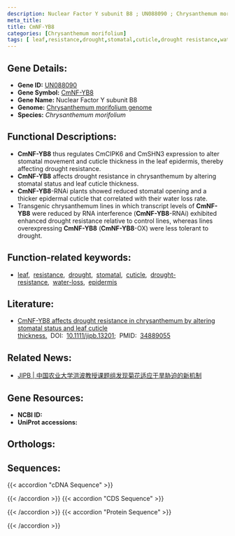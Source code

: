 ```yaml
---
description: Nuclear Factor Y subunit B8 ; UN088090 ; Chrysanthemum morifolium
meta_title:
title: CmNF-YB8
categories: [Chrysanthemum morifolium]
tags: [ leaf,resistance,drought,stomatal,cuticle,drought resistance,water loss,epidermis ]
---
```


## Gene Details:
- **Gene ID:**	[UN088090]()
- **Gene Symbol:** <u>CmNF-YB8</u>
- **Gene Name:** Nuclear Factor Y subunit B8
- **Genome:** [Chrysanthemum morifolium genome](http://210.22.121.250:8880/asteraceae/download/downloadPage)
- **Species:** *Chrysanthemum morifolium*

## Functional Descriptions:
   - **CmNF-YB8** thus regulates CmCIPK6 and CmSHN3 expression to alter stomatal movement and cuticle thickness in the leaf epidermis, thereby affecting drought resistance.
   - **CmNF-YB8** affects drought resistance in chrysanthemum by altering stomatal status and leaf cuticle thickness.
   - **CmNF-YB8**-RNAi plants showed reduced stomatal opening and a thicker epidermal cuticle that correlated with their water loss rate.
   - Transgenic chrysanthemum lines in which transcript levels of **CmNF-YB8** were reduced by RNA interference (**CmNF-YB8**-RNAi) exhibited enhanced drought resistance relative to control lines, whereas lines overexpressing **CmNF-YB8** (**CmNF-YB8**-OX) were less tolerant to drought.

## Function-related keywords:
   - [leaf](/tags/leaf/),&nbsp;&nbsp;[resistance](/tags/resistance/),&nbsp;&nbsp;[drought](/tags/drought/),&nbsp;&nbsp;[stomatal](/tags/stomatal/),&nbsp;&nbsp;[cuticle](/tags/cuticle/),&nbsp;&nbsp;[drought-resistance](/tags/drought-resistance/),&nbsp;&nbsp;[water-loss](/tags/water-loss/),&nbsp;&nbsp;[epidermis](/tags/epidermis/)

## Literature:
   - [CmNF-YB8 affects drought resistance in chrysanthemum by altering stomatal status and leaf cuticle thickness.](https://onlinelibrary.wiley.com/doi/10.1111/jipb.13201)&nbsp;&nbsp;DOI:&nbsp;&nbsp;[10.1111/jipb.13201](https://onlinelibrary.wiley.com/doi/10.1111/jipb.13201);&nbsp;&nbsp;PMID:&nbsp;&nbsp;[34889055](https://pubmed.ncbi.nlm.nih.gov/34889055/)

## Related News:
   - [JIPB | ​​中国农业大学洪波教授课题组发现菊花适应干旱胁迫的新机制](https://mp.weixin.qq.com/s?__biz=Mzg3MDEwNDEyMg==&mid=2247522317&idx=5&sn=b16108b8d9ce6d84d741433662f179b7&chksm=ce903558f9e7bc4e696a9157e52613eceb9727eea8aa4a6bb28faf51542c721fe64795b63ad5&scene=27#wechat_redirect)

## Gene Resources:
- **NCBI ID:**  [](https://www.ncbi.nlm.nih.gov/gene/?term=)
- **UniProt accessions:** [](https://www.uniprot.org/uniprotkb//entry)

## Orthologs:

## Sequences:
{{< accordion "cDNA Sequence" >}}

{{< /accordion >}}
{{< accordion "CDS Sequence" >}}

{{< /accordion >}}
{{< accordion "Protein Sequence" >}}

{{< /accordion >}}
